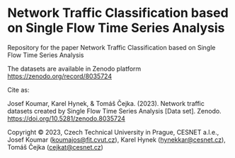 # Network Traffic Classification based on Single Flow Time Series Analysis

Repository for the paper Network Traffic Classification based on Single Flow Time Series Analysis 


The datasets are available in Zenodo platform https://zenodo.org/record/8035724

Cite as:

Josef Koumar, Karel Hynek, & Tomáš Čejka. (2023). Network traffic datasets created by Single Flow Time Series Analysis [Data set]. Zenodo. https://doi.org/10.5281/zenodo.8035724



Copyright &copy; 2023, Czech Technical University in Prague, CESNET a.l.e., Josef Koumar (koumajos@fit.cvut.cz), Karel Hynek (hynekkar@cesnet.cz), Tomáš Čejka (cejkat@cesnet.cz)

